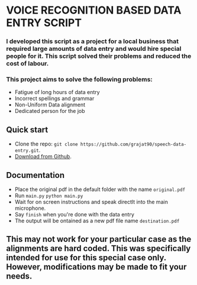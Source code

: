 # VOICE RECOGNITION BASED DATA ENTRY SCRIPT

### I developed this script as a project for a local business that required large amounts of data entry and would hire special people for it. This script solved their problems and reduced the cost of labour.

### This project aims to solve the following problems:
- Fatigue of long hours of data entry
- Incorrect spellings and grammar
- Non-Uniform Data alignment
- Dedicated person for the job



## Quick start
- Clone the repo: `git clone https://github.com/grajat90/speech-data-entry.git`.
- [Download from Github](https://github.com/grajat90/speech-data-entry/archive/master.zip).


## Documentation

- Place the original pdf in the default folder with the name `original.pdf`
- Run `main.py` 
					`python main.py`
- Wait for on screen instructions and speak directlt into the main microphone.
- Say `finish` when you're done with the data entry
- The output will be ontained as a new pdf file name `destination.pdf`

## This may not work for your particular case as the alignments are hard coded. This was specifically intended for use for this special case only. However, modifications may be made to fit your needs.
